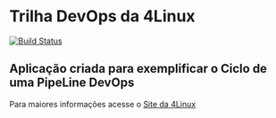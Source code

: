 # Trilha DevOps da 4Linux

<!-- Altere a Flag abaixo com sua URL do Travis -->
[![Build Status](https://travis-ci.org/mscoelho/DevOpsLab-HelloWorld.svg?branch=master)](https://travis-ci.org/mscoelho/DevOpsLab-HelloWorld)

## Aplicação criada para exemplificar o Ciclo de uma PipeLine DevOps


Para maiores informações acesse o [Site da 4Linux](https://www.4linux.com.br/cursos/devops)
